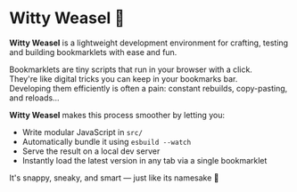 # Witty Weasel 🐀

**Witty Weasel** is a lightweight development environment for crafting, testing and building bookmarklets with ease and fun.

Bookmarklets are tiny scripts that run in your browser with a click.  
They're like digital tricks you can keep in your bookmarks bar.  
Developing them efficiently is often a pain: constant rebuilds, copy-pasting, and reloads…

**Witty Weasel** makes this process smoother by letting you:

- Write modular JavaScript in `src/`
- Automatically bundle it using `esbuild --watch`
- Serve the result on a local dev server
- Instantly load the latest version in any tab via a single bookmarklet

It's snappy, sneaky, and smart — just like its namesake 🐀
